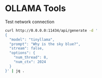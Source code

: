 # OLLAMA Tools

Test network connection
```bash
curl http://0.0.0.0:11434/api/generate -d '
{
  "model": "tinyllama",
  "prompt": "Why is the sky blue?",
  "stream": false,
  "options": {
    "num_thread": 8,
    "num_ctx": 2024
  }
}' | jq .
```
